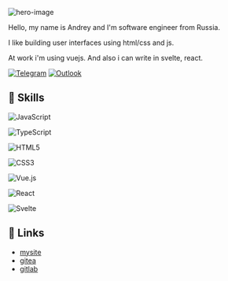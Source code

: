 ![hero-image](https://andreyparfenov.com/static/github-readme-image.png)

Hello, my name is Andrey and I'm software engineer from Russia.

I like building user interfaces using html/css and js.

At work i'm using vuejs. And also i can write in svelte, react.

[![Telegram](https://img.shields.io/badge/Telegram-2CA5E0?style=for-the-badge&logo=telegram&logoColor=white)](https://t.me/rawkangaroo)
[![Outlook](https://img.shields.io/badge/Microsoft_Outlook-0078D4?style=for-the-badge&logo=microsoft-outlook&logoColor=white)](mailto:asleeppiano@outlook.com)

## :briefcase: Skills

![JavaScript](https://img.shields.io/badge/javascript-%23323330.svg?style=for-the-badge&logo=javascript&logoColor=%23F7DF1E)

![TypeScript](https://img.shields.io/badge/typescript-%23007ACC.svg?style=for-the-badge&logo=typescript&logoColor=white)

![HTML5](https://img.shields.io/badge/html5-%23E34F26.svg?style=for-the-badge&logo=html5&logoColor=white)

![CSS3](https://img.shields.io/badge/css3-%231572B6.svg?style=for-the-badge&logo=css3&logoColor=white)

![Vue.js](https://img.shields.io/badge/vuejs-%2335495e.svg?style=for-the-badge&logo=vuedotjs&logoColor=%234FC08D)

![React](https://img.shields.io/badge/react-%2320232a.svg?style=for-the-badge&logo=react&logoColor=%2361DAFB)

![Svelte](https://img.shields.io/badge/svelte-%23f1413d.svg?style=for-the-badge&logo=svelte&logoColor=white)

## :link: Links

- [mysite](https://andreyparfenov.com)
- [gitea](https://gitea.andreyparfenov.com)
- [gitlab](https://gitlab.com/asleeppiano)
